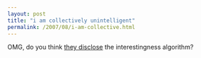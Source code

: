 ```yaml
---
layout: post
title: "i am collectively unintelligent"
permalink: /2007/08/i-am-collective.html
---
```


OMG, do you think [they disclose](http://www.amazon.com/exec/obidos/ASIN/0596529325/statingtheobviou/ref=nosim/ "New O'Reilly book on Programming Collective Intelligence") the interestingness algorithm?